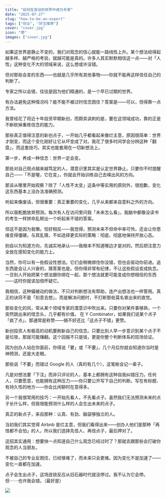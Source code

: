 ```yaml
---
title: "如何在变动的世界中成为专家"
date: "2025-07-27"
slug: "how-to-be-an-expert"
tags: ["创业", "好文推荐"]
cover: "cover.jpg"
icon: "😎"
images: ["cover.jpg"]
---
```

如果这世界是静止不变的，我们对观念的信心就能一路线性上升。某个想法经得起越多样、越严格的考验，就越可能是真的。许多人其实默默相信这一点——对「人性」这种变化不大的领域来说，这么想或许没错。



但对那些会变的东西——也就是几乎所有其他事物——你就不能再这样信任自己的判断了。



专家之所以会错，往往是因为他们精通的，是一个早已过期的世界。



有办法避免这种情况吗？能不能不被过时信念困住？答案是——可以，但得靠一点方法。



我曾经花了将近十年投资早期新创，而颇具讽刺的是，要在这领域成功，靠的正是不断砍掉重练信念的能力。



那些真正值得注意的新创点子，一开始几乎都看起来像烂主意，原因很简单：世界才刚变，而这个变化刚好让它从坏变成了对。我花了很多时间学会分辨这种「翻盘」，而这套技巧，其实也能套用在一切新想法上。



第一步，养成一种信念：世界一定会变。



那些对自己观点越来越笃定的人，潜意识里其实是认定世界静止。只要你不时提醒自己——「不是喔，它在变」，你就会开始训练自己去嗅出风的方向。



那该从哪里开始观察？除了「人性不太变」这条中等实用的原则外，很抱歉，变化这东西基本上没办法准确预测。



听起来像废话，但很重要：真正重要的变化，几乎从来都来自意料之外的方向。



所以我乾脆放弃预测。每次有人在访问里问我「未来怎么看」，我脑中都像没读书的考生一样拼命乱掰出一个听起来不错的答案。



但这不是因为我懒。恰好相反——我觉得，预测未来不但命中率可怜，还会让你思维变得僵硬。与其乱猜，不如选择更实际的策略：彻底、彻底地保持开放心态。



别自以为知道方向，先诚实地承认——我根本不知道哪边才是对的。然后把注意力全放在感知变化的能力上。



当然，你可以有一些假设性想法。它们会稍微绑住你没错，但也会驱动你前进。追东西是会让人兴奋的，猜答案也是。但你得非常有纪律，不让这些假设变成执念。
一旦别人开始把某个想法跟你绑在一起，那个想法就更可能变成你想相信的东西——这时你就该加倍怀疑它。



我相信，这种偏被动的做法，不只对判断想法有帮助，连产出想法也一样管用。真正的诀窍不是「刻意去想」，而是解决问题时，不打断那些莫名冒出来的直觉。



那些变化的风，常从某个领域专家的潜意识中吹出来。只要你对某件事够熟，一个突然跳出来的怪念头，几乎都有价值。
在 Y Combinator，如果我们说某个点子「疯了点」，那通常是称赞——搞不好还比「这点子不错」更赞。



新创投资人有极高的动机要刷新自己的信念。只要比别人早一步意识到某个点子不是垃圾，那就可能赚翻。这个回报不只是钱，更是你整个判断体系的现场验证。



因为创办人站在你面前，你得说「要」或「不要」，几个月后你就会知道你当时是神预测，还是大走眼。



那些说「不要」而错过 Google 的人（真的有几个），这笔帐会记一辈子。



凡是对想法要「下注」而非只评论的人，基本上都拥有这种自我纠错压力。任何人，只要愿意，也能拥有这种压力——你只要公开写下自己的判断。写在有标题、有持久性的地方——你会比闲聊时在意得多。



另一个我很常用的技巧：一开始先看人，不先看点子。虽然我们无法预测未来的点子长什么样，但我很能预测什么样的人会生出未来的点子。



真正的新点子，来自那种：认真、有劲、脑袋够独立的人。



当初我们其实觉得 Airbnb 是烂主意，但我们看得出来——创办人他们是那种「再怪都不会怕」的人，所以我们选择先信人、再信点子，最后押对了。



这招其实通用：想要快一点知道自己什么观念已经过时了？那就去跟那些会打破你观念的人当朋友。



不被自己的专业反困住，已经够难了，而未来只会更难。因为变化不是加速了——变化一直都在加速。



点子会生出点子，这场连锁反应从旧石器时代就没停过。我不认为它会停。
但⋯⋯也许我会错。（最好是）




![](https://prod-files-secure.s3.us-west-2.amazonaws.com/112d0858-5090-4d34-a606-b75eb8d65fd2/46476355-9cf3-4e99-9b7a-3531bc426380/1000202064.png?X-Amz-Algorithm=AWS4-HMAC-SHA256&X-Amz-Content-Sha256=UNSIGNED-PAYLOAD&X-Amz-Credential=ASIAZI2LB466V7EDFWYD%2F20250817%2Fus-west-2%2Fs3%2Faws4_request&X-Amz-Date=20250817T091306Z&X-Amz-Expires=3600&X-Amz-Security-Token=IQoJb3JpZ2luX2VjEDwaCXVzLXdlc3QtMiJHMEUCIA3E%2BCYZGZFojN2JjnypXAjU0eHAw4RmA8Sh8pfZUR%2FuAiEAs1Rzuy%2Fb9ZvNZHeM%2BzB2bL9J7XHA2ll%2BdVNPiwCjPAMqiAQIhf%2F%2F%2F%2F%2F%2F%2F%2F%2F%2FARAAGgw2Mzc0MjMxODM4MDUiDOYgNqAkrhHmOX4LyCrcA0pQNSY%2Fm2nGK9rpNuJ5Ih8XC1SN0qaL6mti7d9TtvrNfZc%2B8UX2vHTIaY1jAtuhPT0Fijv9SV7nZ3rWgcxCeGmj8kT8Tb6a0%2B1DYqOiwvr%2FcA6jbVrdp5c2ofwbYD6wNNN01h60EihFFRUWDoxx5hAwV0iKj%2BgLETJA5mFyVGi4fp7gkMLnOVtwerbQz3edpPAHfIK388kqL%2FAC4a9kwNB7Y44JrxrshKz73Rgw5e%2Bmqw2S2qgI%2BLOv4v5Qb5jURes%2FTuJjOjKFxUbXvB%2FYIkzjH73TZVlbX%2B9PzOloxG%2FpR%2FRzscv3PVpG6bsI4zmRJkwferSRXGnSMRO7%2BI4H8rK5glZOKrL17kL6whoKB5th2FUSPSJq7PPoSn75yyZ1n5wHix%2FD%2FuKv6%2FiuTvA2WiUgRzUL3QuQQtP5qP0J8tCr5eLy8JGbeFxxSiaD5fXIJLuQrBmXrlUaqEXicP7u6RFF5vk2znftCfg%2FkEwd7JS%2F%2Fkms%2BzG7tQlnmQrI1x%2B2691dMEvPh4NjA02jj4LxFr%2F%2BCDzqgAmAwr6M8fUnuAsB%2BrcfsoQec%2FXSrrXdVyER3uL6HPZUcpGwospUzvuY%2Bk%2F2gd%2FtpdcZ7puM%2FO6nEza97uDTGccDKIpvvvPIMNmXhcUGOqUB%2BNRxieTcppEb%2FSnOwK4a42NX1LtmsIICBsPgqH8w79aWO263QE5ViR92fq0ajCFOm2oH%2FT7fwRnl9IzO3nyxnoJeve%2BeIDxtBlHpik%2B3QiZoPk%2FY0xLcZiTqlNZhprHJ4750DX4slJsuHgoqrBNz9OwgUJ55Y58EADktJ9PzwBIiK1uJwJzg6BV3R1JrT8o8DV6l7CWXGcmpnIVy3cjxqm89GExv&X-Amz-Signature=b1ff8f23837665ce2e8eede03bcd6af59e487eeeba6d9ee5a41234631c612c05&X-Amz-SignedHeaders=host&x-amz-checksum-mode=ENABLED&x-id=GetObject)


